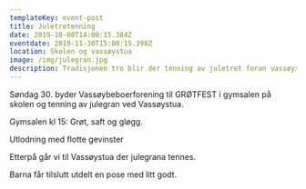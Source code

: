 ```yaml
---
templateKey: event-post
title: Juletretenning
date: 2019-10-08T14:00:15.384Z
eventdate: 2019-11-30T15:00:15.398Z
location: Skolen og vassøystua
image: /img/julegran.jpg
description: Tradisjonen tro blir der tenning av juletret foran vassøystua første adventssøndag.
---
```


Søndag 30. byder Vassøybeboerforening til GRØTFEST i gymsalen på skolen og tenning av julegran ved Vassøystua.

Gymsalen kl 15: Grøt, saft og gløgg.

Utlodning med flotte gevinster

Etterpå går vi til Vassøystua der julegrana tennes.

Barna får tilslutt utdelt en pose med litt godt.
